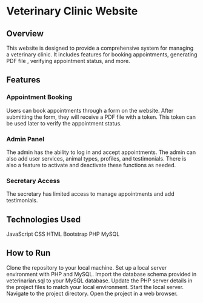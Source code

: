 # Veterinary Clinic Website

## Overview
This website is designed to provide a comprehensive system for managing a veterinary clinic. It includes features for booking appointments, generating PDF file , verifying appointment status, and more.

## Features

### Appointment Booking
Users can book appointments through a form on the website. After submitting the form, they will receive a PDF file with a token. This token can be used later to verify the appointment status.

### Admin Panel
The admin has the ability to log in and accept appointments. The admin can also add user services, animal types, profiles, and testimonials. There is also a feature to activate and deactivate these functions as needed.

### Secretary Access
The secretary has limited access to manage appointments and add testimonials.

## Technologies Used
JavaScript
CSS
HTML 
Bootstrap
PHP
MySQL

## How to Run
Clone the repository to your local machine.
Set up a local server environment with PHP and MySQL.
Import the database schema provided in veterinarian.sql to your MySQL database.
Update the PHP server details in the project files to match your local environment.
Start the local server.
Navigate to the project directory.
Open the project in a web browser.
